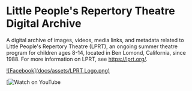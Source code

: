 # Little People's Repertory Theatre Digital Archive
A digital archive of images, videos, media links, and metadata related to Little People's Repertory Theatre (LPRT), an ongoing summer theatre program for children ages 8-14, located in Ben Lomond, California, since 1988. For more information on LPRT, see https://lprt.org/.

[![Facebook](docs/assets/LPRT Logo.png)](https://www.facebook.com/LittlePeoplesRepertoryTheatre)


[![Watch on YouTube](https://www.youtube.com/watch?v=HejsmSLTG5I&t=82s)



